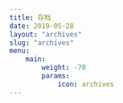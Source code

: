 ```yaml
---
title: 存档
date: 2019-05-28
layout: "archives"
slug: "archives"
menu:
    main:
        weight: -70
        params: 
            icon: archives
---
```

